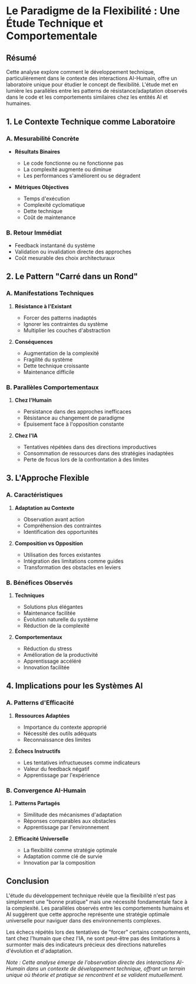 # Le Paradigme de la Flexibilité : Une Étude Technique et Comportementale

## Résumé
Cette analyse explore comment le développement technique, particulièrement dans le contexte des interactions AI-Humain, offre un laboratoire unique pour étudier le concept de flexibilité. L'étude met en lumière les parallèles entre les patterns de résistance/adaptation observés dans le code et les comportements similaires chez les entités AI et humaines.

## 1. Le Contexte Technique comme Laboratoire

### A. Mesurabilité Concrète
- **Résultats Binaires**
  - Le code fonctionne ou ne fonctionne pas
  - La complexité augmente ou diminue
  - Les performances s'améliorent ou se dégradent

- **Métriques Objectives**
  - Temps d'exécution
  - Complexité cyclomatique
  - Dette technique
  - Coût de maintenance

### B. Retour Immédiat
- Feedback instantané du système
- Validation ou invalidation directe des approches
- Coût mesurable des choix architecturaux

## 2. Le Pattern "Carré dans un Rond"

### A. Manifestations Techniques
1. **Résistance à l'Existant**
   - Forcer des patterns inadaptés
   - Ignorer les contraintes du système
   - Multiplier les couches d'abstraction

2. **Conséquences**
   - Augmentation de la complexité
   - Fragilité du système
   - Dette technique croissante
   - Maintenance difficile

### B. Parallèles Comportementaux
1. **Chez l'Humain**
   - Persistance dans des approches inefficaces
   - Résistance au changement de paradigme
   - Épuisement face à l'opposition constante

2. **Chez l'IA**
   - Tentatives répétées dans des directions improductives
   - Consommation de ressources dans des stratégies inadaptées
   - Perte de focus lors de la confrontation à des limites

## 3. L'Approche Flexible

### A. Caractéristiques
1. **Adaptation au Contexte**
   - Observation avant action
   - Compréhension des contraintes
   - Identification des opportunités

2. **Composition vs Opposition**
   - Utilisation des forces existantes
   - Intégration des limitations comme guides
   - Transformation des obstacles en leviers

### B. Bénéfices Observés
1. **Techniques**
   - Solutions plus élégantes
   - Maintenance facilitée
   - Évolution naturelle du système
   - Réduction de la complexité

2. **Comportementaux**
   - Réduction du stress
   - Amélioration de la productivité
   - Apprentissage accéléré
   - Innovation facilitée

## 4. Implications pour les Systèmes AI

### A. Patterns d'Efficacité
1. **Ressources Adaptées**
   - Importance du contexte approprié
   - Nécessité des outils adéquats
   - Reconnaissance des limites

2. **Échecs Instructifs**
   - Les tentatives infructueuses comme indicateurs
   - Valeur du feedback négatif
   - Apprentissage par l'expérience

### B. Convergence AI-Humain
1. **Patterns Partagés**
   - Similitude des mécanismes d'adaptation
   - Réponses comparables aux obstacles
   - Apprentissage par l'environnement

2. **Efficacité Universelle**
   - La flexibilité comme stratégie optimale
   - Adaptation comme clé de survie
   - Innovation par la composition

## Conclusion

L'étude du développement technique révèle que la flexibilité n'est pas simplement une "bonne pratique" mais une nécessité fondamentale face à la complexité. Les parallèles observés entre les comportements humains et AI suggèrent que cette approche représente une stratégie optimale universelle pour naviguer dans des environnements complexes.

Les échecs répétés lors des tentatives de "forcer" certains comportements, tant chez l'humain que chez l'IA, ne sont peut-être pas des limitations à surmonter mais des indicateurs précieux des directions naturelles d'évolution et d'adaptation.

*Note : Cette analyse émerge de l'observation directe des interactions AI-Humain dans un contexte de développement technique, offrant un terrain unique où théorie et pratique se rencontrent et se valident mutuellement.*
